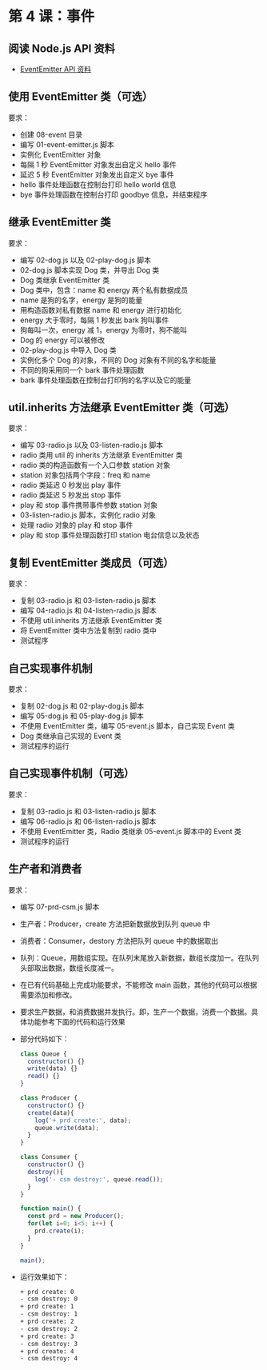 # 第 4 课：事件

## 阅读 Node.js API 资料

- [EventEmitter API 资料](https://nodejs.cn/dist/latest-v18.x/docs/api/events.html)

## 使用 EventEmitter 类（可选）

要求：

- 创建 08-event 目录
- 编写 01-event-emitter.js 脚本
- 实例化 EventEmitter 对象
- 每隔 1 秒 EventEmitter 对象发出自定义 hello 事件
- 延迟 5 秒 EventEmitter 对象发出自定义 bye 事件
- hello 事件处理函数在控制台打印 hello world 信息
- bye 事件处理函数在控制台打印 goodbye 信息，并结束程序

## 继承 EventEmitter 类

要求：

- 编写 02-dog.js 以及 02-play-dog.js 脚本
- 02-dog.js 脚本实现 Dog 类，并导出 Dog 类
- Dog 类继承 EventEmitter 类
- Dog 类中，包含：name 和 energy 两个私有数据成员
- name 是狗的名字，energy 是狗的能量
- 用构造函数对私有数据 name 和 energy 进行初始化
- energy 大于零时，每隔 1 秒发出 bark 狗叫事件
- 狗每叫一次，energy 减 1，energy 为零时，狗不能叫
- Dog 的 energy 可以被修改
- 02-play-dog.js 中导入 Dog 类
- 实例化多个 Dog 的对象，不同的 Dog 对象有不同的名字和能量
- 不同的狗采用同一个 bark 事件处理函数
- bark 事件处理函数在控制台打印狗的名字以及它的能量

## util.inherits 方法继承 EventEmitter 类（可选）

要求：

- 编写 03-radio.js 以及 03-listen-radio.js 脚本
- radio 类用 util 的 inherits 方法继承 EventEmitter 类
- radio 类的构造函数有一个入口参数 station 对象
- station 对象包括两个字段：freq 和 name
- radio 类延迟 0 秒发出 play 事件
- radio 类延迟 5 秒发出 stop 事件
- play 和 stop 事件携带事件参数 station 对象
- 03-listen-radio.js 脚本，实例化 radio 对象
- 处理 radio 对象的 play 和 stop 事件
- play 和 stop 事件处理函数打印 station 电台信息以及状态

## 复制 EventEmitter 类成员（可选）

要求：

- 复制 03-radio.js 和 03-listen-radio.js 脚本
- 编写 04-radio.js 和 04-listen-radio.js 脚本
- 不使用 util.inherits 方法继承 EventEmitter 类
- 将 EventEmitter 类中方法复制到 radio 类中
- 测试程序

## 自己实现事件机制

要求：

- 复制 02-dog.js 和 02-play-dog.js 脚本
- 编写 05-dog.js 和 05-play-dog.js 脚本
- 不使用 EventEmitter 类，编写 05-event.js 脚本，自己实现 Event 类
- Dog 类继承自己实现的 Event 类
- 测试程序的运行

## 自己实现事件机制（可选）

要求：

- 复制 03-radio.js 和 03-listen-radio.js 脚本
- 编写 06-radio.js 和 06-listen-radio.js 脚本
- 不使用 EventEmitter 类，Radio 类继承 05-event.js 脚本中的 Event 类
- 测试程序的运行

## 生产者和消费者

要求：

- 编写 07-prd-csm.js 脚本
- 生产者：Producer，create 方法把新数据放到队列 queue 中
- 消费者：Consumer，destory 方法把队列 queue 中的数据取出
- 队列：Queue，用数组实现。在队列末尾放入新数据，数组长度加一。在队列头部取出数据，数组长度减一。
- 在已有代码基础上完成功能要求，不能修改 main 函数，其他的代码可以根据需要添加和修改。
- 要求生产数据，和消费数据并发执行。即，生产一个数据，消费一个数据。具体功能参考下面的代码和运行效果
- 部分代码如下：

  ```javascript
  class Queue {
    constructor() {}
    write(data) {}
    read() {}
  }

  class Producer {
    constructor() {}
    create(data){
      log('+ prd create:', data);
      queue.write(data);
    }
  }

  class Consumer {
    constructor() {}
    destroy(){
      log('- csm destroy:', queue.read());
    }
  }

  function main() {
    const prd = new Producer();
    for(let i=0; i<5; i++) {
      prd.create(i);
    }
  }

  main();
  ```
- 运行效果如下：

  ```bash
  + prd create: 0
  - csm destroy: 0
  + prd create: 1
  - csm destroy: 1
  + prd create: 2
  - csm destroy: 2
  + prd create: 3
  - csm destroy: 3
  + prd create: 4
  - csm destroy: 4
  ```
